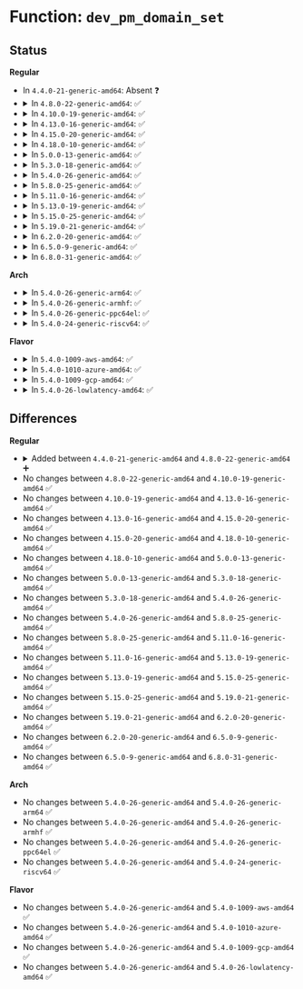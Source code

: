 # Function: <code>dev_pm_domain_set</code>

## Status
<b>Regular</b>
<ul>
<li>
In <code>4.4.0-21-generic-amd64</code>: Absent ❓
</li>
<li>
<details>
<summary>In <code>4.8.0-22-generic-amd64</code>: ✅</summary>

```c
void dev_pm_domain_set(struct device * dev, struct dev_pm_domain * pd)
```

```json
{
  "name": "dev_pm_domain_set",
  "collision_type": "Unique Global",
  "inline_type": "No",
  "funcs": [
    {
      "addr": 18446744071584770528,
      "name": "dev_pm_domain_set",
      "external": true,
      "loc": "drivers/base/power/common.c:144",
      "file": "drivers/base/power/common.c",
      "inline": "seen, unknown",
      "caller_inline": [],
      "caller_func": [
        "drivers/acpi/device_pm.c:acpi_dev_pm_attach",
        "drivers/acpi/device_pm.c:acpi_dev_pm_detach",
        "drivers/acpi/acpi_lpss.c:acpi_lpss_platform_notify",
        "drivers/acpi/acpi_lpss.c:acpi_lpss_platform_notify",
        "drivers/base/power/domain.c:__pm_genpd_add_device",
        "drivers/base/power/domain.c:genpd_free_dev_data",
        "drivers/gpu/vga/vga_switcheroo.c:vga_switcheroo_init_domain_pm_optimus_hdmi_audio",
        "drivers/gpu/vga/vga_switcheroo.c:vga_switcheroo_init_domain_pm_optimus_hdmi_audio",
        "drivers/gpu/vga/vga_switcheroo.c:vga_switcheroo_fini_domain_pm_ops",
        "drivers/gpu/vga/vga_switcheroo.c:vga_switcheroo_init_domain_pm_ops",
        "drivers/gpu/vga/vga_switcheroo.c:vga_switcheroo_init_domain_pm_ops"
      ]
    }
  ],
  "symbols": [
    {
      "addr": 18446744071584770528,
      "name": "dev_pm_domain_set",
      "section": ".text",
      "bind": "STB_GLOBAL",
      "size": 86
    }
  ]
}
```
</details>
</li>
<li>
<details>
<summary>In <code>4.10.0-19-generic-amd64</code>: ✅</summary>

```c
void dev_pm_domain_set(struct device * dev, struct dev_pm_domain * pd)
```

```json
{
  "name": "dev_pm_domain_set",
  "collision_type": "Unique Global",
  "inline_type": "No",
  "funcs": [
    {
      "addr": 18446744071584960928,
      "name": "dev_pm_domain_set",
      "external": true,
      "loc": "drivers/base/power/common.c:144",
      "file": "drivers/base/power/common.c",
      "inline": "seen, unknown",
      "caller_inline": [],
      "caller_func": [
        "drivers/acpi/device_pm.c:acpi_dev_pm_attach",
        "drivers/acpi/device_pm.c:acpi_dev_pm_detach",
        "drivers/acpi/acpi_lpss.c:acpi_lpss_platform_notify",
        "drivers/acpi/acpi_lpss.c:acpi_lpss_platform_notify",
        "drivers/base/power/domain.c:__pm_genpd_add_device",
        "drivers/base/power/domain.c:genpd_free_dev_data",
        "drivers/gpu/vga/vga_switcheroo.c:vga_switcheroo_init_domain_pm_optimus_hdmi_audio",
        "drivers/gpu/vga/vga_switcheroo.c:vga_switcheroo_init_domain_pm_optimus_hdmi_audio",
        "drivers/gpu/vga/vga_switcheroo.c:vga_switcheroo_fini_domain_pm_ops",
        "drivers/gpu/vga/vga_switcheroo.c:vga_switcheroo_init_domain_pm_ops",
        "drivers/gpu/vga/vga_switcheroo.c:vga_switcheroo_init_domain_pm_ops"
      ]
    }
  ],
  "symbols": [
    {
      "addr": 18446744071584960928,
      "name": "dev_pm_domain_set",
      "section": ".text",
      "bind": "STB_GLOBAL",
      "size": 86
    }
  ]
}
```
</details>
</li>
<li>
<details>
<summary>In <code>4.13.0-16-generic-amd64</code>: ✅</summary>

```c
void dev_pm_domain_set(struct device * dev, struct dev_pm_domain * pd)
```

```json
{
  "name": "dev_pm_domain_set",
  "collision_type": "Unique Global",
  "inline_type": "No",
  "funcs": [
    {
      "addr": 18446744071585045600,
      "name": "dev_pm_domain_set",
      "external": true,
      "loc": "drivers/base/power/common.c:144",
      "file": "drivers/base/power/common.c",
      "inline": "seen, unknown",
      "caller_inline": [],
      "caller_func": [
        "drivers/acpi/device_pm.c:acpi_dev_pm_attach",
        "drivers/acpi/device_pm.c:acpi_dev_pm_detach",
        "drivers/acpi/acpi_lpss.c:acpi_lpss_platform_notify",
        "drivers/acpi/acpi_lpss.c:acpi_lpss_platform_notify",
        "drivers/acpi/acpi_lpss.c:acpi_lpss_platform_notify",
        "drivers/base/power/domain.c:pm_genpd_remove_device",
        "drivers/base/power/domain.c:__pm_genpd_add_device",
        "drivers/gpu/vga/vga_switcheroo.c:vga_switcheroo_init_domain_pm_optimus_hdmi_audio",
        "drivers/gpu/vga/vga_switcheroo.c:vga_switcheroo_init_domain_pm_optimus_hdmi_audio",
        "drivers/gpu/vga/vga_switcheroo.c:vga_switcheroo_fini_domain_pm_ops",
        "drivers/gpu/vga/vga_switcheroo.c:vga_switcheroo_init_domain_pm_ops",
        "drivers/gpu/vga/vga_switcheroo.c:vga_switcheroo_init_domain_pm_ops"
      ]
    }
  ],
  "symbols": [
    {
      "addr": 18446744071585045600,
      "name": "dev_pm_domain_set",
      "section": ".text",
      "bind": "STB_GLOBAL",
      "size": 77
    }
  ]
}
```
</details>
</li>
<li>
<details>
<summary>In <code>4.15.0-20-generic-amd64</code>: ✅</summary>

```c
void dev_pm_domain_set(struct device * dev, struct dev_pm_domain * pd)
```

```json
{
  "name": "dev_pm_domain_set",
  "collision_type": "Unique Global",
  "inline_type": "No",
  "funcs": [
    {
      "addr": 18446744071585468416,
      "name": "dev_pm_domain_set",
      "external": true,
      "loc": "drivers/base/power/common.c:144",
      "file": "drivers/base/power/common.c",
      "inline": "seen, unknown",
      "caller_inline": [],
      "caller_func": [
        "drivers/acpi/device_pm.c:acpi_dev_pm_attach",
        "drivers/acpi/device_pm.c:acpi_dev_pm_detach",
        "drivers/acpi/acpi_lpss.c:acpi_lpss_platform_notify",
        "drivers/acpi/acpi_lpss.c:acpi_lpss_platform_notify",
        "drivers/acpi/acpi_lpss.c:acpi_lpss_platform_notify",
        "drivers/base/power/domain.c:pm_genpd_remove_device",
        "drivers/base/power/domain.c:__pm_genpd_add_device",
        "drivers/gpu/vga/vga_switcheroo.c:vga_switcheroo_init_domain_pm_optimus_hdmi_audio",
        "drivers/gpu/vga/vga_switcheroo.c:vga_switcheroo_init_domain_pm_optimus_hdmi_audio",
        "drivers/gpu/vga/vga_switcheroo.c:vga_switcheroo_fini_domain_pm_ops",
        "drivers/gpu/vga/vga_switcheroo.c:vga_switcheroo_init_domain_pm_ops",
        "drivers/gpu/vga/vga_switcheroo.c:vga_switcheroo_init_domain_pm_ops"
      ]
    }
  ],
  "symbols": [
    {
      "addr": 18446744071585468416,
      "name": "dev_pm_domain_set",
      "section": ".text",
      "bind": "STB_GLOBAL",
      "size": 77
    }
  ]
}
```
</details>
</li>
<li>
<details>
<summary>In <code>4.18.0-10-generic-amd64</code>: ✅</summary>

```c
void dev_pm_domain_set(struct device * dev, struct dev_pm_domain * pd)
```

```json
{
  "name": "dev_pm_domain_set",
  "collision_type": "Unique Global",
  "inline_type": "No",
  "funcs": [
    {
      "addr": 18446744071585712272,
      "name": "dev_pm_domain_set",
      "external": true,
      "loc": "drivers/base/power/common.c:185",
      "file": "drivers/base/power/common.c",
      "inline": "seen, unknown",
      "caller_inline": [],
      "caller_func": [
        "drivers/acpi/device_pm.c:acpi_dev_pm_attach",
        "drivers/acpi/device_pm.c:acpi_dev_pm_detach",
        "drivers/acpi/acpi_lpss.c:acpi_lpss_platform_notify",
        "drivers/acpi/acpi_lpss.c:acpi_lpss_platform_notify",
        "drivers/acpi/acpi_lpss.c:acpi_lpss_platform_notify",
        "drivers/base/power/domain.c:pm_genpd_remove_device",
        "drivers/base/power/domain.c:pm_genpd_add_device",
        "drivers/gpu/vga/vga_switcheroo.c:vga_switcheroo_fini_domain_pm_ops",
        "drivers/gpu/vga/vga_switcheroo.c:vga_switcheroo_init_domain_pm_ops",
        "drivers/gpu/vga/vga_switcheroo.c:vga_switcheroo_init_domain_pm_ops"
      ]
    }
  ],
  "symbols": [
    {
      "addr": 18446744071585712272,
      "name": "dev_pm_domain_set",
      "section": ".text",
      "bind": "STB_GLOBAL",
      "size": 76
    }
  ]
}
```
</details>
</li>
<li>
<details>
<summary>In <code>5.0.0-13-generic-amd64</code>: ✅</summary>

```c
void dev_pm_domain_set(struct device * dev, struct dev_pm_domain * pd)
```

```json
{
  "name": "dev_pm_domain_set",
  "collision_type": "Unique Global",
  "inline_type": "No",
  "funcs": [
    {
      "addr": 18446744071585844096,
      "name": "dev_pm_domain_set",
      "external": true,
      "loc": "drivers/base/power/common.c:202",
      "file": "drivers/base/power/common.c",
      "inline": "seen, unknown",
      "caller_inline": [],
      "caller_func": [
        "drivers/acpi/device_pm.c:acpi_dev_pm_attach",
        "drivers/acpi/device_pm.c:acpi_dev_pm_detach",
        "drivers/acpi/acpi_lpss.c:acpi_lpss_platform_notify",
        "drivers/acpi/acpi_lpss.c:acpi_lpss_platform_notify",
        "drivers/acpi/acpi_lpss.c:acpi_lpss_platform_notify",
        "drivers/acpi/acpi_lpss.c:acpi_lpss_platform_notify",
        "drivers/base/power/domain.c:pm_genpd_remove_device",
        "drivers/base/power/domain.c:pm_genpd_add_device",
        "drivers/gpu/vga/vga_switcheroo.c:vga_switcheroo_fini_domain_pm_ops",
        "drivers/gpu/vga/vga_switcheroo.c:vga_switcheroo_init_domain_pm_ops",
        "drivers/gpu/vga/vga_switcheroo.c:vga_switcheroo_init_domain_pm_ops"
      ]
    }
  ],
  "symbols": [
    {
      "addr": 18446744071585844096,
      "name": "dev_pm_domain_set",
      "section": ".text",
      "bind": "STB_GLOBAL",
      "size": 76
    }
  ]
}
```
</details>
</li>
<li>
<details>
<summary>In <code>5.3.0-18-generic-amd64</code>: ✅</summary>

```c
void dev_pm_domain_set(struct device * dev, struct dev_pm_domain * pd)
```

```json
{
  "name": "dev_pm_domain_set",
  "collision_type": "Unique Global",
  "inline_type": "No",
  "funcs": [
    {
      "addr": 18446744071586080304,
      "name": "dev_pm_domain_set",
      "external": true,
      "loc": "drivers/base/power/common.c:200",
      "file": "drivers/base/power/common.c",
      "inline": "seen, unknown",
      "caller_inline": [],
      "caller_func": [
        "drivers/acpi/device_pm.c:acpi_dev_pm_attach",
        "drivers/acpi/device_pm.c:acpi_dev_pm_detach",
        "drivers/acpi/acpi_lpss.c:acpi_lpss_platform_notify",
        "drivers/acpi/acpi_lpss.c:acpi_lpss_platform_notify",
        "drivers/acpi/acpi_lpss.c:acpi_lpss_platform_notify",
        "drivers/acpi/acpi_lpss.c:acpi_lpss_platform_notify",
        "drivers/base/power/domain.c:pm_genpd_remove_device",
        "drivers/base/power/domain.c:pm_genpd_add_device",
        "drivers/gpu/vga/vga_switcheroo.c:vga_switcheroo_fini_domain_pm_ops",
        "drivers/gpu/vga/vga_switcheroo.c:vga_switcheroo_init_domain_pm_ops",
        "drivers/gpu/vga/vga_switcheroo.c:vga_switcheroo_init_domain_pm_ops"
      ]
    }
  ],
  "symbols": [
    {
      "addr": 18446744071586080304,
      "name": "dev_pm_domain_set",
      "section": ".text",
      "bind": "STB_GLOBAL",
      "size": 77
    }
  ]
}
```
</details>
</li>
<li>
<details>
<summary>In <code>5.4.0-26-generic-amd64</code>: ✅</summary>

```c
void dev_pm_domain_set(struct device * dev, struct dev_pm_domain * pd)
```

```json
{
  "name": "dev_pm_domain_set",
  "collision_type": "Unique Global",
  "inline_type": "No",
  "funcs": [
    {
      "addr": 18446744071586228736,
      "name": "dev_pm_domain_set",
      "external": true,
      "loc": "drivers/base/power/common.c:200",
      "file": "drivers/base/power/common.c",
      "inline": "seen, unknown",
      "caller_inline": [],
      "caller_func": [
        "drivers/acpi/device_pm.c:acpi_dev_pm_attach",
        "drivers/acpi/device_pm.c:acpi_dev_pm_detach",
        "drivers/acpi/acpi_lpss.c:acpi_lpss_platform_notify",
        "drivers/acpi/acpi_lpss.c:acpi_lpss_platform_notify",
        "drivers/acpi/acpi_lpss.c:acpi_lpss_platform_notify",
        "drivers/acpi/acpi_lpss.c:acpi_lpss_platform_notify",
        "drivers/base/power/domain.c:pm_genpd_remove_device",
        "drivers/base/power/domain.c:pm_genpd_add_device",
        "drivers/gpu/vga/vga_switcheroo.c:vga_switcheroo_fini_domain_pm_ops",
        "drivers/gpu/vga/vga_switcheroo.c:vga_switcheroo_init_domain_pm_ops",
        "drivers/gpu/vga/vga_switcheroo.c:vga_switcheroo_init_domain_pm_ops"
      ]
    }
  ],
  "symbols": [
    {
      "addr": 18446744071586228736,
      "name": "dev_pm_domain_set",
      "section": ".text",
      "bind": "STB_GLOBAL",
      "size": 77
    }
  ]
}
```
</details>
</li>
<li>
<details>
<summary>In <code>5.8.0-25-generic-amd64</code>: ✅</summary>

```c
void dev_pm_domain_set(struct device * dev, struct dev_pm_domain * pd)
```

```json
{
  "name": "dev_pm_domain_set",
  "collision_type": "Unique Global",
  "inline_type": "No",
  "funcs": [
    {
      "addr": 18446744071586994544,
      "name": "dev_pm_domain_set",
      "external": true,
      "loc": "drivers/base/power/common.c:220",
      "file": "drivers/base/power/common.c",
      "inline": "seen, unknown",
      "caller_inline": [],
      "caller_func": [
        "drivers/acpi/device_pm.c:acpi_dev_pm_attach",
        "drivers/acpi/device_pm.c:acpi_dev_pm_detach",
        "drivers/acpi/acpi_lpss.c:acpi_lpss_platform_notify",
        "drivers/acpi/acpi_lpss.c:acpi_lpss_platform_notify",
        "drivers/acpi/acpi_lpss.c:acpi_lpss_platform_notify",
        "drivers/acpi/acpi_lpss.c:acpi_lpss_platform_notify",
        "drivers/base/power/domain.c:genpd_remove_device",
        "drivers/base/power/domain.c:genpd_add_device",
        "drivers/base/power/clock_ops.c:pm_clk_notify",
        "drivers/base/power/clock_ops.c:pm_clk_notify",
        "drivers/gpu/vga/vga_switcheroo.c:vga_switcheroo_fini_domain_pm_ops",
        "drivers/gpu/vga/vga_switcheroo.c:vga_switcheroo_init_domain_pm_ops",
        "drivers/gpu/vga/vga_switcheroo.c:vga_switcheroo_init_domain_pm_ops"
      ]
    }
  ],
  "symbols": [
    {
      "addr": 18446744071586994544,
      "name": "dev_pm_domain_set",
      "section": ".text",
      "bind": "STB_GLOBAL",
      "size": 77
    }
  ]
}
```
</details>
</li>
<li>
<details>
<summary>In <code>5.11.0-16-generic-amd64</code>: ✅</summary>

```c
void dev_pm_domain_set(struct device * dev, struct dev_pm_domain * pd)
```

```json
{
  "name": "dev_pm_domain_set",
  "collision_type": "Unique Global",
  "inline_type": "No",
  "funcs": [
    {
      "addr": 18446744071587079296,
      "name": "dev_pm_domain_set",
      "external": true,
      "loc": "drivers/base/power/common.c:220",
      "file": "drivers/base/power/common.c",
      "inline": "seen, unknown",
      "caller_inline": [],
      "caller_func": [
        "drivers/acpi/device_pm.c:acpi_dev_pm_attach",
        "drivers/acpi/device_pm.c:acpi_dev_pm_detach",
        "drivers/acpi/acpi_lpss.c:acpi_lpss_platform_notify",
        "drivers/acpi/acpi_lpss.c:acpi_lpss_platform_notify",
        "drivers/acpi/acpi_lpss.c:acpi_lpss_platform_notify",
        "drivers/acpi/acpi_lpss.c:acpi_lpss_platform_notify",
        "drivers/base/power/domain.c:genpd_remove_device",
        "drivers/base/power/domain.c:genpd_add_device",
        "drivers/base/power/clock_ops.c:pm_clk_notify",
        "drivers/base/power/clock_ops.c:pm_clk_notify",
        "drivers/gpu/vga/vga_switcheroo.c:vga_switcheroo_fini_domain_pm_ops",
        "drivers/gpu/vga/vga_switcheroo.c:vga_switcheroo_init_domain_pm_ops",
        "drivers/gpu/vga/vga_switcheroo.c:vga_switcheroo_init_domain_pm_ops"
      ]
    }
  ],
  "symbols": [
    {
      "addr": 18446744071587079296,
      "name": "dev_pm_domain_set",
      "section": ".text",
      "bind": "STB_GLOBAL",
      "size": 77
    }
  ]
}
```
</details>
</li>
<li>
<details>
<summary>In <code>5.13.0-19-generic-amd64</code>: ✅</summary>

```c
void dev_pm_domain_set(struct device * dev, struct dev_pm_domain * pd)
```

```json
{
  "name": "dev_pm_domain_set",
  "collision_type": "Unique Global",
  "inline_type": "No",
  "funcs": [
    {
      "addr": 18446744071586965568,
      "name": "dev_pm_domain_set",
      "external": true,
      "loc": "drivers/base/power/common.c:220",
      "file": "drivers/base/power/common.c",
      "inline": "seen, unknown",
      "caller_inline": [],
      "caller_func": [
        "drivers/acpi/device_pm.c:acpi_dev_pm_attach",
        "drivers/acpi/device_pm.c:acpi_dev_pm_detach",
        "drivers/acpi/acpi_lpss.c:acpi_lpss_platform_notify",
        "drivers/acpi/acpi_lpss.c:acpi_lpss_platform_notify",
        "drivers/acpi/acpi_lpss.c:acpi_lpss_platform_notify",
        "drivers/acpi/acpi_lpss.c:acpi_lpss_platform_notify",
        "drivers/base/power/domain.c:genpd_remove_device",
        "drivers/base/power/domain.c:genpd_add_device",
        "drivers/base/power/clock_ops.c:pm_clk_notify",
        "drivers/base/power/clock_ops.c:pm_clk_notify",
        "drivers/gpu/vga/vga_switcheroo.c:vga_switcheroo_fini_domain_pm_ops",
        "drivers/gpu/vga/vga_switcheroo.c:vga_switcheroo_init_domain_pm_ops",
        "drivers/gpu/vga/vga_switcheroo.c:vga_switcheroo_init_domain_pm_ops"
      ]
    }
  ],
  "symbols": [
    {
      "addr": 18446744071586965568,
      "name": "dev_pm_domain_set",
      "section": ".text",
      "bind": "STB_GLOBAL",
      "size": 77
    }
  ]
}
```
</details>
</li>
<li>
<details>
<summary>In <code>5.15.0-25-generic-amd64</code>: ✅</summary>

```c
void dev_pm_domain_set(struct device * dev, struct dev_pm_domain * pd)
```

```json
{
  "name": "dev_pm_domain_set",
  "collision_type": "Unique Global",
  "inline_type": "No",
  "funcs": [
    {
      "addr": 18446744071587531712,
      "name": "dev_pm_domain_set",
      "external": true,
      "loc": "drivers/base/power/common.c:220",
      "file": "drivers/base/power/common.c",
      "inline": "seen, unknown",
      "caller_inline": [],
      "caller_func": [
        "drivers/acpi/device_pm.c:acpi_dev_pm_attach",
        "drivers/acpi/device_pm.c:acpi_dev_pm_detach",
        "drivers/acpi/acpi_lpss.c:acpi_lpss_platform_notify",
        "drivers/acpi/acpi_lpss.c:acpi_lpss_platform_notify",
        "drivers/acpi/acpi_lpss.c:acpi_lpss_platform_notify",
        "drivers/acpi/acpi_lpss.c:acpi_lpss_platform_notify",
        "drivers/base/power/domain.c:genpd_remove_device",
        "drivers/base/power/domain.c:genpd_add_device",
        "drivers/base/power/clock_ops.c:pm_clk_notify",
        "drivers/base/power/clock_ops.c:pm_clk_notify",
        "drivers/gpu/vga/vga_switcheroo.c:vga_switcheroo_fini_domain_pm_ops",
        "drivers/gpu/vga/vga_switcheroo.c:vga_switcheroo_init_domain_pm_ops",
        "drivers/gpu/vga/vga_switcheroo.c:vga_switcheroo_init_domain_pm_ops"
      ]
    }
  ],
  "symbols": [
    {
      "addr": 18446744071587531712,
      "name": "dev_pm_domain_set",
      "section": ".text",
      "bind": "STB_GLOBAL",
      "size": 77
    }
  ]
}
```
</details>
</li>
<li>
<details>
<summary>In <code>5.19.0-21-generic-amd64</code>: ✅</summary>

```c
void dev_pm_domain_set(struct device * dev, struct dev_pm_domain * pd)
```

```json
{
  "name": "dev_pm_domain_set",
  "collision_type": "Unique Global",
  "inline_type": "No",
  "funcs": [
    {
      "addr": 18446744071588862736,
      "name": "dev_pm_domain_set",
      "external": true,
      "loc": "drivers/base/power/common.c:220",
      "file": "drivers/base/power/common.c",
      "inline": "seen, unknown",
      "caller_inline": [],
      "caller_func": [
        "drivers/acpi/device_pm.c:acpi_dev_pm_attach",
        "drivers/acpi/device_pm.c:acpi_dev_pm_detach",
        "drivers/acpi/acpi_lpss.c:acpi_lpss_platform_notify",
        "drivers/acpi/acpi_lpss.c:acpi_lpss_platform_notify",
        "drivers/acpi/acpi_lpss.c:acpi_lpss_platform_notify",
        "drivers/acpi/acpi_lpss.c:acpi_lpss_platform_notify",
        "drivers/base/power/domain.c:genpd_remove_device",
        "drivers/base/power/domain.c:genpd_add_device",
        "drivers/base/power/clock_ops.c:pm_clk_notify",
        "drivers/base/power/clock_ops.c:pm_clk_notify",
        "drivers/gpu/vga/vga_switcheroo.c:vga_switcheroo_fini_domain_pm_ops",
        "drivers/gpu/vga/vga_switcheroo.c:vga_switcheroo_init_domain_pm_ops",
        "drivers/gpu/vga/vga_switcheroo.c:vga_switcheroo_init_domain_pm_ops"
      ]
    }
  ],
  "symbols": [
    {
      "addr": 18446744071588862736,
      "name": "dev_pm_domain_set",
      "section": ".text",
      "bind": "STB_GLOBAL",
      "size": 96
    }
  ]
}
```
</details>
</li>
<li>
<details>
<summary>In <code>6.2.0-20-generic-amd64</code>: ✅</summary>

```c
void dev_pm_domain_set(struct device * dev, struct dev_pm_domain * pd)
```

```json
{
  "name": "dev_pm_domain_set",
  "collision_type": "Unique Global",
  "inline_type": "No",
  "funcs": [
    {
      "addr": 18446744071590369824,
      "name": "dev_pm_domain_set",
      "external": true,
      "loc": "drivers/base/power/common.c:220",
      "file": "drivers/base/power/common.c",
      "inline": "seen, unknown",
      "caller_inline": [],
      "caller_func": [
        "drivers/acpi/device_pm.c:acpi_dev_pm_attach",
        "drivers/acpi/device_pm.c:acpi_dev_pm_detach",
        "drivers/acpi/acpi_lpss.c:acpi_lpss_platform_notify",
        "drivers/acpi/acpi_lpss.c:acpi_lpss_platform_notify",
        "drivers/acpi/acpi_lpss.c:acpi_lpss_platform_notify",
        "drivers/acpi/acpi_lpss.c:acpi_lpss_platform_notify",
        "drivers/base/power/domain.c:genpd_remove_device",
        "drivers/base/power/domain.c:genpd_add_device",
        "drivers/base/power/clock_ops.c:pm_clk_notify",
        "drivers/base/power/clock_ops.c:pm_clk_notify",
        "drivers/gpu/vga/vga_switcheroo.c:vga_switcheroo_fini_domain_pm_ops",
        "drivers/gpu/vga/vga_switcheroo.c:vga_switcheroo_init_domain_pm_ops",
        "drivers/gpu/vga/vga_switcheroo.c:vga_switcheroo_init_domain_pm_ops"
      ]
    }
  ],
  "symbols": [
    {
      "addr": 18446744071590369824,
      "name": "dev_pm_domain_set",
      "section": ".text",
      "bind": "STB_GLOBAL",
      "size": 96
    }
  ]
}
```
</details>
</li>
<li>
<details>
<summary>In <code>6.5.0-9-generic-amd64</code>: ✅</summary>

```c
void dev_pm_domain_set(struct device * dev, struct dev_pm_domain * pd)
```

```json
{
  "name": "dev_pm_domain_set",
  "collision_type": "Unique Global",
  "inline_type": "No",
  "funcs": [
    {
      "addr": 18446744071590690320,
      "name": "dev_pm_domain_set",
      "external": true,
      "loc": "drivers/base/power/common.c:220",
      "file": "drivers/base/power/common.c",
      "inline": "seen, unknown",
      "caller_inline": [],
      "caller_func": [
        "drivers/acpi/device_pm.c:acpi_dev_pm_attach",
        "drivers/acpi/device_pm.c:acpi_dev_pm_detach",
        "drivers/acpi/acpi_lpss.c:acpi_lpss_platform_notify",
        "drivers/acpi/acpi_lpss.c:acpi_lpss_platform_notify",
        "drivers/acpi/acpi_lpss.c:acpi_lpss_platform_notify",
        "drivers/base/power/domain.c:genpd_remove_device",
        "drivers/base/power/domain.c:genpd_add_device",
        "drivers/base/power/clock_ops.c:pm_clk_notify",
        "drivers/base/power/clock_ops.c:pm_clk_notify",
        "drivers/gpu/vga/vga_switcheroo.c:vga_switcheroo_fini_domain_pm_ops",
        "drivers/gpu/vga/vga_switcheroo.c:vga_switcheroo_init_domain_pm_ops",
        "drivers/gpu/vga/vga_switcheroo.c:vga_switcheroo_init_domain_pm_ops"
      ]
    }
  ],
  "symbols": [
    {
      "addr": 18446744071590690320,
      "name": "dev_pm_domain_set",
      "section": ".text",
      "bind": "STB_GLOBAL",
      "size": 96
    }
  ]
}
```
</details>
</li>
<li>
<details>
<summary>In <code>6.8.0-31-generic-amd64</code>: ✅</summary>

```c
void dev_pm_domain_set(struct device * dev, struct dev_pm_domain * pd)
```

```json
{
  "name": "dev_pm_domain_set",
  "collision_type": "Unique Global",
  "inline_type": "No",
  "funcs": [
    {
      "addr": 18446744071591051856,
      "name": "dev_pm_domain_set",
      "external": true,
      "loc": "drivers/base/power/common.c:220",
      "file": "drivers/base/power/common.c",
      "inline": "seen, unknown",
      "caller_inline": [],
      "caller_func": [
        "drivers/acpi/device_pm.c:acpi_dev_pm_attach",
        "drivers/acpi/device_pm.c:acpi_dev_pm_detach",
        "drivers/acpi/acpi_lpss.c:acpi_lpss_platform_notify",
        "drivers/acpi/acpi_lpss.c:acpi_lpss_platform_notify",
        "drivers/acpi/acpi_lpss.c:acpi_lpss_platform_notify",
        "drivers/pmdomain/core.c:genpd_remove_device",
        "drivers/pmdomain/core.c:genpd_add_device",
        "drivers/base/power/clock_ops.c:pm_clk_notify",
        "drivers/base/power/clock_ops.c:pm_clk_notify",
        "drivers/gpu/vga/vga_switcheroo.c:vga_switcheroo_fini_domain_pm_ops",
        "drivers/gpu/vga/vga_switcheroo.c:vga_switcheroo_init_domain_pm_ops",
        "drivers/gpu/vga/vga_switcheroo.c:vga_switcheroo_init_domain_pm_ops"
      ]
    }
  ],
  "symbols": [
    {
      "addr": 18446744071591051856,
      "name": "dev_pm_domain_set",
      "section": ".text",
      "bind": "STB_GLOBAL",
      "size": 96
    }
  ]
}
```
</details>
</li>
</ul>
<b>Arch</b>
<ul>
<li>
<details>
<summary>In <code>5.4.0-26-generic-arm64</code>: ✅</summary>

```c
void dev_pm_domain_set(struct device * dev, struct dev_pm_domain * pd)
```

```json
{
  "name": "dev_pm_domain_set",
  "collision_type": "Unique Global",
  "inline_type": "No",
  "funcs": [
    {
      "addr": 18446603336499040808,
      "name": "dev_pm_domain_set",
      "external": true,
      "loc": "drivers/base/power/common.c:200",
      "file": "drivers/base/power/common.c",
      "inline": "seen, unknown",
      "caller_inline": [],
      "caller_func": [
        "drivers/acpi/device_pm.c:acpi_dev_pm_attach",
        "drivers/acpi/device_pm.c:acpi_dev_pm_detach",
        "drivers/base/power/domain.c:genpd_remove_device",
        "drivers/base/power/domain.c:genpd_add_device"
      ]
    }
  ],
  "symbols": [
    {
      "addr": 18446603336499040808,
      "name": "dev_pm_domain_set",
      "section": ".text",
      "bind": "STB_GLOBAL",
      "size": 100
    }
  ]
}
```
</details>
</li>
<li>
<details>
<summary>In <code>5.4.0-26-generic-armhf</code>: ✅</summary>

```c
void dev_pm_domain_set(struct device * dev, struct dev_pm_domain * pd)
```

```json
{
  "name": "dev_pm_domain_set",
  "collision_type": "Unique Global",
  "inline_type": "No",
  "funcs": [
    {
      "addr": 3231599548,
      "name": "dev_pm_domain_set",
      "external": true,
      "loc": "drivers/base/power/common.c:200",
      "file": "drivers/base/power/common.c",
      "inline": "seen, unknown",
      "caller_inline": [],
      "caller_func": [
        "arch/arm/mach-omap2/omap_device.c:omap_device_register",
        "arch/arm/mach-omap2/omap_device.c:omap_device_build_from_dt",
        "arch/arm/mach-omap2/omap_device.c:omap_device_build_from_dt",
        "drivers/bus/ti-sysc.c:sysc_notifier_call",
        "drivers/base/power/domain.c:genpd_remove_device",
        "drivers/base/power/domain.c:genpd_add_device"
      ]
    }
  ],
  "symbols": [
    {
      "addr": 3231599548,
      "name": "dev_pm_domain_set",
      "section": ".text",
      "bind": "STB_GLOBAL",
      "size": 104
    }
  ]
}
```
</details>
</li>
<li>
<details>
<summary>In <code>5.4.0-26-generic-ppc64el</code>: ✅</summary>

```c
void dev_pm_domain_set(struct device * dev, struct dev_pm_domain * pd)
```

```json
{
  "name": "dev_pm_domain_set",
  "collision_type": "Unique Global",
  "inline_type": "No",
  "funcs": [
    {
      "addr": 13835058055292212160,
      "name": "dev_pm_domain_set",
      "external": true,
      "loc": "drivers/base/power/common.c:200",
      "file": "drivers/base/power/common.c",
      "inline": "seen, unknown",
      "caller_inline": [],
      "caller_func": [
        "drivers/base/power/domain.c:genpd_remove_device",
        "drivers/base/power/domain.c:genpd_add_device"
      ]
    }
  ],
  "symbols": [
    {
      "addr": 13835058055292212160,
      "name": "dev_pm_domain_set",
      "section": ".text",
      "bind": "STB_GLOBAL",
      "size": 140
    }
  ]
}
```
</details>
</li>
<li>
<details>
<summary>In <code>5.4.0-24-generic-riscv64</code>: ✅</summary>

```c
void dev_pm_domain_set(struct device * dev, struct dev_pm_domain * pd)
```

```json
{
  "name": "dev_pm_domain_set",
  "collision_type": "Unique Global",
  "inline_type": "No",
  "funcs": [
    {
      "addr": 18446743936276401578,
      "name": "dev_pm_domain_set",
      "external": true,
      "loc": "drivers/base/power/common.c:200",
      "file": "drivers/base/power/common.c",
      "inline": "seen, unknown",
      "caller_inline": [],
      "caller_func": [
        "drivers/base/power/domain.c:genpd_remove_device",
        "drivers/base/power/domain.c:genpd_add_device"
      ]
    }
  ],
  "symbols": [
    {
      "addr": 18446743936276401578,
      "name": "dev_pm_domain_set",
      "section": ".text",
      "bind": "STB_GLOBAL",
      "size": 82
    }
  ]
}
```
</details>
</li>
</ul>
<b>Flavor</b>
<ul>
<li>
<details>
<summary>In <code>5.4.0-1009-aws-amd64</code>: ✅</summary>

```c
void dev_pm_domain_set(struct device * dev, struct dev_pm_domain * pd)
```

```json
{
  "name": "dev_pm_domain_set",
  "collision_type": "Unique Global",
  "inline_type": "No",
  "funcs": [
    {
      "addr": 18446744071585988944,
      "name": "dev_pm_domain_set",
      "external": true,
      "loc": "drivers/base/power/common.c:200",
      "file": "drivers/base/power/common.c",
      "inline": "seen, unknown",
      "caller_inline": [],
      "caller_func": [
        "drivers/acpi/device_pm.c:acpi_dev_pm_attach",
        "drivers/acpi/device_pm.c:acpi_dev_pm_detach",
        "drivers/base/power/domain.c:pm_genpd_remove_device",
        "drivers/base/power/domain.c:pm_genpd_add_device",
        "drivers/gpu/vga/vga_switcheroo.c:vga_switcheroo_fini_domain_pm_ops",
        "drivers/gpu/vga/vga_switcheroo.c:vga_switcheroo_init_domain_pm_ops",
        "drivers/gpu/vga/vga_switcheroo.c:vga_switcheroo_init_domain_pm_ops"
      ]
    }
  ],
  "symbols": [
    {
      "addr": 18446744071585988944,
      "name": "dev_pm_domain_set",
      "section": ".text",
      "bind": "STB_GLOBAL",
      "size": 77
    }
  ]
}
```
</details>
</li>
<li>
<details>
<summary>In <code>5.4.0-1010-azure-amd64</code>: ✅</summary>

```c
void dev_pm_domain_set(struct device * dev, struct dev_pm_domain * pd)
```

```json
{
  "name": "dev_pm_domain_set",
  "collision_type": "Unique Global",
  "inline_type": "No",
  "funcs": [
    {
      "addr": 18446744071585838208,
      "name": "dev_pm_domain_set",
      "external": true,
      "loc": "drivers/base/power/common.c:200",
      "file": "drivers/base/power/common.c",
      "inline": "seen, unknown",
      "caller_inline": [],
      "caller_func": [
        "drivers/acpi/device_pm.c:acpi_dev_pm_attach",
        "drivers/acpi/device_pm.c:acpi_dev_pm_detach",
        "drivers/acpi/acpi_lpss.c:acpi_lpss_platform_notify",
        "drivers/acpi/acpi_lpss.c:acpi_lpss_platform_notify",
        "drivers/acpi/acpi_lpss.c:acpi_lpss_platform_notify",
        "drivers/acpi/acpi_lpss.c:acpi_lpss_platform_notify",
        "drivers/base/power/domain.c:pm_genpd_remove_device",
        "drivers/base/power/domain.c:pm_genpd_add_device",
        "drivers/gpu/vga/vga_switcheroo.c:vga_switcheroo_fini_domain_pm_ops",
        "drivers/gpu/vga/vga_switcheroo.c:vga_switcheroo_init_domain_pm_ops",
        "drivers/gpu/vga/vga_switcheroo.c:vga_switcheroo_init_domain_pm_ops"
      ]
    }
  ],
  "symbols": [
    {
      "addr": 18446744071585838208,
      "name": "dev_pm_domain_set",
      "section": ".text",
      "bind": "STB_GLOBAL",
      "size": 77
    }
  ]
}
```
</details>
</li>
<li>
<details>
<summary>In <code>5.4.0-1009-gcp-amd64</code>: ✅</summary>

```c
void dev_pm_domain_set(struct device * dev, struct dev_pm_domain * pd)
```

```json
{
  "name": "dev_pm_domain_set",
  "collision_type": "Unique Global",
  "inline_type": "No",
  "funcs": [
    {
      "addr": 18446744071586178752,
      "name": "dev_pm_domain_set",
      "external": true,
      "loc": "drivers/base/power/common.c:200",
      "file": "drivers/base/power/common.c",
      "inline": "seen, unknown",
      "caller_inline": [],
      "caller_func": [
        "drivers/acpi/device_pm.c:acpi_dev_pm_attach",
        "drivers/acpi/device_pm.c:acpi_dev_pm_detach",
        "drivers/acpi/acpi_lpss.c:acpi_lpss_platform_notify",
        "drivers/acpi/acpi_lpss.c:acpi_lpss_platform_notify",
        "drivers/acpi/acpi_lpss.c:acpi_lpss_platform_notify",
        "drivers/acpi/acpi_lpss.c:acpi_lpss_platform_notify",
        "drivers/base/power/domain.c:pm_genpd_remove_device",
        "drivers/base/power/domain.c:pm_genpd_add_device",
        "drivers/gpu/vga/vga_switcheroo.c:vga_switcheroo_fini_domain_pm_ops",
        "drivers/gpu/vga/vga_switcheroo.c:vga_switcheroo_init_domain_pm_ops",
        "drivers/gpu/vga/vga_switcheroo.c:vga_switcheroo_init_domain_pm_ops"
      ]
    }
  ],
  "symbols": [
    {
      "addr": 18446744071586178752,
      "name": "dev_pm_domain_set",
      "section": ".text",
      "bind": "STB_GLOBAL",
      "size": 77
    }
  ]
}
```
</details>
</li>
<li>
<details>
<summary>In <code>5.4.0-26-lowlatency-amd64</code>: ✅</summary>

```c
void dev_pm_domain_set(struct device * dev, struct dev_pm_domain * pd)
```

```json
{
  "name": "dev_pm_domain_set",
  "collision_type": "Unique Global",
  "inline_type": "No",
  "funcs": [
    {
      "addr": 18446744071586287472,
      "name": "dev_pm_domain_set",
      "external": true,
      "loc": "drivers/base/power/common.c:200",
      "file": "drivers/base/power/common.c",
      "inline": "seen, unknown",
      "caller_inline": [],
      "caller_func": [
        "drivers/acpi/device_pm.c:acpi_dev_pm_attach",
        "drivers/acpi/device_pm.c:acpi_dev_pm_detach",
        "drivers/acpi/acpi_lpss.c:acpi_lpss_platform_notify",
        "drivers/acpi/acpi_lpss.c:acpi_lpss_platform_notify",
        "drivers/acpi/acpi_lpss.c:acpi_lpss_platform_notify",
        "drivers/acpi/acpi_lpss.c:acpi_lpss_platform_notify",
        "drivers/base/power/domain.c:pm_genpd_remove_device",
        "drivers/base/power/domain.c:pm_genpd_add_device",
        "drivers/gpu/vga/vga_switcheroo.c:vga_switcheroo_fini_domain_pm_ops",
        "drivers/gpu/vga/vga_switcheroo.c:vga_switcheroo_init_domain_pm_ops",
        "drivers/gpu/vga/vga_switcheroo.c:vga_switcheroo_init_domain_pm_ops"
      ]
    }
  ],
  "symbols": [
    {
      "addr": 18446744071586287472,
      "name": "dev_pm_domain_set",
      "section": ".text",
      "bind": "STB_GLOBAL",
      "size": 77
    }
  ]
}
```
</details>
</li>
</ul>

## Differences
<b>Regular</b>
<ul>
<li>
<details>
<summary>Added between <code>4.4.0-21-generic-amd64</code> and <code>4.8.0-22-generic-amd64</code> ➕</summary>

```c
void dev_pm_domain_set(struct device * dev, struct dev_pm_domain * pd)
```
</details>
</li>
<li>
No changes between <code>4.8.0-22-generic-amd64</code> and <code>4.10.0-19-generic-amd64</code> ✅
</li>
<li>
No changes between <code>4.10.0-19-generic-amd64</code> and <code>4.13.0-16-generic-amd64</code> ✅
</li>
<li>
No changes between <code>4.13.0-16-generic-amd64</code> and <code>4.15.0-20-generic-amd64</code> ✅
</li>
<li>
No changes between <code>4.15.0-20-generic-amd64</code> and <code>4.18.0-10-generic-amd64</code> ✅
</li>
<li>
No changes between <code>4.18.0-10-generic-amd64</code> and <code>5.0.0-13-generic-amd64</code> ✅
</li>
<li>
No changes between <code>5.0.0-13-generic-amd64</code> and <code>5.3.0-18-generic-amd64</code> ✅
</li>
<li>
No changes between <code>5.3.0-18-generic-amd64</code> and <code>5.4.0-26-generic-amd64</code> ✅
</li>
<li>
No changes between <code>5.4.0-26-generic-amd64</code> and <code>5.8.0-25-generic-amd64</code> ✅
</li>
<li>
No changes between <code>5.8.0-25-generic-amd64</code> and <code>5.11.0-16-generic-amd64</code> ✅
</li>
<li>
No changes between <code>5.11.0-16-generic-amd64</code> and <code>5.13.0-19-generic-amd64</code> ✅
</li>
<li>
No changes between <code>5.13.0-19-generic-amd64</code> and <code>5.15.0-25-generic-amd64</code> ✅
</li>
<li>
No changes between <code>5.15.0-25-generic-amd64</code> and <code>5.19.0-21-generic-amd64</code> ✅
</li>
<li>
No changes between <code>5.19.0-21-generic-amd64</code> and <code>6.2.0-20-generic-amd64</code> ✅
</li>
<li>
No changes between <code>6.2.0-20-generic-amd64</code> and <code>6.5.0-9-generic-amd64</code> ✅
</li>
<li>
No changes between <code>6.5.0-9-generic-amd64</code> and <code>6.8.0-31-generic-amd64</code> ✅
</li>
</ul>
<b>Arch</b>
<ul>
<li>
No changes between <code>5.4.0-26-generic-amd64</code> and <code>5.4.0-26-generic-arm64</code> ✅
</li>
<li>
No changes between <code>5.4.0-26-generic-amd64</code> and <code>5.4.0-26-generic-armhf</code> ✅
</li>
<li>
No changes between <code>5.4.0-26-generic-amd64</code> and <code>5.4.0-26-generic-ppc64el</code> ✅
</li>
<li>
No changes between <code>5.4.0-26-generic-amd64</code> and <code>5.4.0-24-generic-riscv64</code> ✅
</li>
</ul>
<b>Flavor</b>
<ul>
<li>
No changes between <code>5.4.0-26-generic-amd64</code> and <code>5.4.0-1009-aws-amd64</code> ✅
</li>
<li>
No changes between <code>5.4.0-26-generic-amd64</code> and <code>5.4.0-1010-azure-amd64</code> ✅
</li>
<li>
No changes between <code>5.4.0-26-generic-amd64</code> and <code>5.4.0-1009-gcp-amd64</code> ✅
</li>
<li>
No changes between <code>5.4.0-26-generic-amd64</code> and <code>5.4.0-26-lowlatency-amd64</code> ✅
</li>
</ul>

